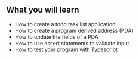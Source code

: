 ## What you will learn

- How to create a todo task list application
- How to create a program derived address (PDA)
- How to update the fields of a PDA
- How to use assert statements to validate input
- How to test your program with Typescript
